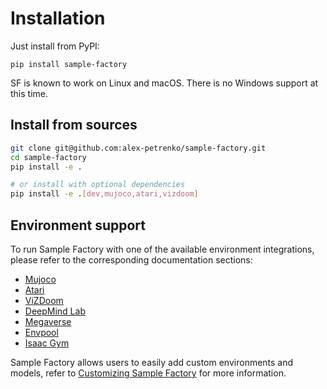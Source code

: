 # Installation

Just install from PyPI:

```pip install sample-factory```

SF is known to work on Linux and macOS. There is no Windows support at this time.

## Install from sources

```bash
git clone git@github.com:alex-petrenko/sample-factory.git
cd sample-factory
pip install -e .

# or install with optional dependencies
pip install -e .[dev,mujoco,atari,vizdoom]
```

## Environment support

To run Sample Factory with one of the available environment integrations, please refer to the corresponding documentation sections: 

- [Mujoco](../09-environment-integrations/mujoco.md)
- [Atari](../09-environment-integrations/atari.md)
- [ViZDoom](../09-environment-integrations/vizdoom.md)
- [DeepMind Lab](../09-environment-integrations/dmlab.md)
- [Megaverse](../09-environment-integrations/megaverse.md)
- [Envpool](../09-environment-integrations/envpool.md)
- [Isaac Gym](../09-environment-integrations/isaacgym.md)

Sample Factory allows users to easily add custom environments and models, refer to [Customizing Sample Factory](../03-customization/custom-environments.md) for more information.